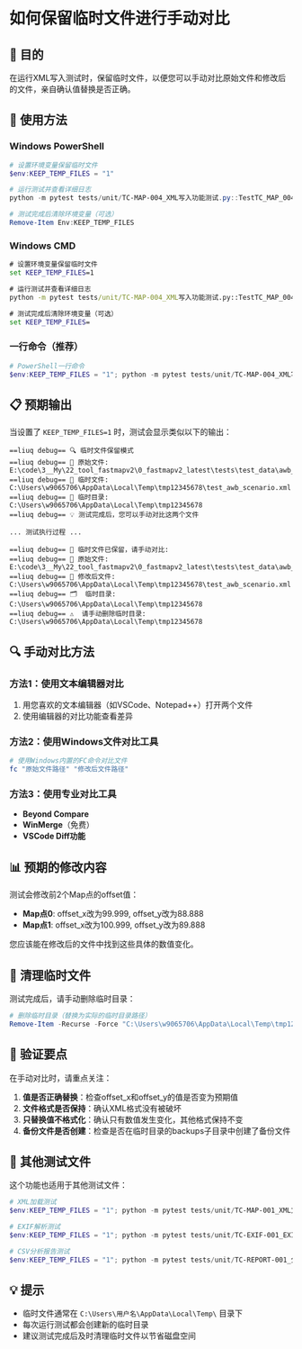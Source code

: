 # 如何保留临时文件进行手动对比

## 🎯 目的
在运行XML写入测试时，保留临时文件，以便您可以手动对比原始文件和修改后的文件，亲自确认值替换是否正确。

## 🔧 使用方法

### Windows PowerShell
```powershell
# 设置环境变量保留临时文件
$env:KEEP_TEMP_FILES = "1"

# 运行测试并查看详细日志
python -m pytest tests/unit/TC-MAP-004_XML写入功能测试.py::TestTC_MAP_004_XML写入功能测试::test_real_data_value_replacement_verification -v -s --log-cli-level=INFO

# 测试完成后清除环境变量（可选）
Remove-Item Env:KEEP_TEMP_FILES
```

### Windows CMD
```cmd
# 设置环境变量保留临时文件
set KEEP_TEMP_FILES=1

# 运行测试并查看详细日志
python -m pytest tests/unit/TC-MAP-004_XML写入功能测试.py::TestTC_MAP_004_XML写入功能测试::test_real_data_value_replacement_verification -v -s --log-cli-level=INFO

# 测试完成后清除环境变量（可选）
set KEEP_TEMP_FILES=
```

### 一行命令（推荐）
```powershell
# PowerShell一行命令
$env:KEEP_TEMP_FILES = "1"; python -m pytest tests/unit/TC-MAP-004_XML写入功能测试.py::TestTC_MAP_004_XML写入功能测试::test_real_data_value_replacement_verification -v -s --log-cli-level=INFO; Remove-Item Env:KEEP_TEMP_FILES
```

## 📋 预期输出

当设置了 `KEEP_TEMP_FILES=1` 时，测试会显示类似以下的输出：

```
==liuq debug== 🔍 临时文件保留模式
==liuq debug== 📁 原始文件: E:\code\3__My\22_tool_fastmapv2\0_fastmapv2_latest\tests\test_data\awb_scenario.xml
==liuq debug== 📁 临时文件: C:\Users\w9065706\AppData\Local\Temp\tmp12345678\test_awb_scenario.xml
==liuq debug== 📁 临时目录: C:\Users\w9065706\AppData\Local\Temp\tmp12345678
==liuq debug== 💡 测试完成后，您可以手动对比这两个文件

... 测试执行过程 ...

==liuq debug== 🎯 临时文件已保留，请手动对比:
==liuq debug== 📄 原始文件: E:\code\3__My\22_tool_fastmapv2\0_fastmapv2_latest\tests\test_data\awb_scenario.xml
==liuq debug== 📄 修改后文件: C:\Users\w9065706\AppData\Local\Temp\tmp12345678\test_awb_scenario.xml
==liuq debug== 🗂️  临时目录: C:\Users\w9065706\AppData\Local\Temp\tmp12345678
==liuq debug== ⚠️  请手动删除临时目录: C:\Users\w9065706\AppData\Local\Temp\tmp12345678
```

## 🔍 手动对比方法

### 方法1：使用文本编辑器对比
1. 用您喜欢的文本编辑器（如VSCode、Notepad++）打开两个文件
2. 使用编辑器的对比功能查看差异

### 方法2：使用Windows文件对比工具
```powershell
# 使用Windows内置的FC命令对比文件
fc "原始文件路径" "修改后文件路径"
```

### 方法3：使用专业对比工具
- **Beyond Compare**
- **WinMerge**（免费）
- **VSCode Diff功能**

## 📊 预期的修改内容

测试会修改前2个Map点的offset值：
- **Map点0**: offset_x改为99.999, offset_y改为88.888
- **Map点1**: offset_x改为100.999, offset_y改为89.888

您应该能在修改后的文件中找到这些具体的数值变化。

## 🧹 清理临时文件

测试完成后，请手动删除临时目录：
```powershell
# 删除临时目录（替换为实际的临时目录路径）
Remove-Item -Recurse -Force "C:\Users\w9065706\AppData\Local\Temp\tmp12345678"
```

## 🎯 验证要点

在手动对比时，请重点关注：

1. **值是否正确替换**：检查offset_x和offset_y的值是否变为预期值
2. **文件格式是否保持**：确认XML格式没有被破坏
3. **只替换值不格式化**：确认只有数值发生变化，其他格式保持不变
4. **备份文件是否创建**：检查是否在临时目录的backups子目录中创建了备份文件

## 🚀 其他测试文件

这个功能也适用于其他测试文件：

```powershell
# XML加载测试
$env:KEEP_TEMP_FILES = "1"; python -m pytest tests/unit/TC-MAP-001_XML文件加载测试.py -v -s --log-cli-level=INFO

# EXIF解析测试
$env:KEEP_TEMP_FILES = "1"; python -m pytest tests/unit/TC-EXIF-001_EXIF解析测试.py -v -s --log-cli-level=INFO

# CSV分析报告测试
$env:KEEP_TEMP_FILES = "1"; python -m pytest tests/unit/TC-REPORT-001_分析报告页面加载CSV文件测试.py -v -s --log-cli-level=INFO
```

## 💡 提示

- 临时文件通常在 `C:\Users\用户名\AppData\Local\Temp\` 目录下
- 每次运行测试都会创建新的临时目录
- 建议测试完成后及时清理临时文件以节省磁盘空间
